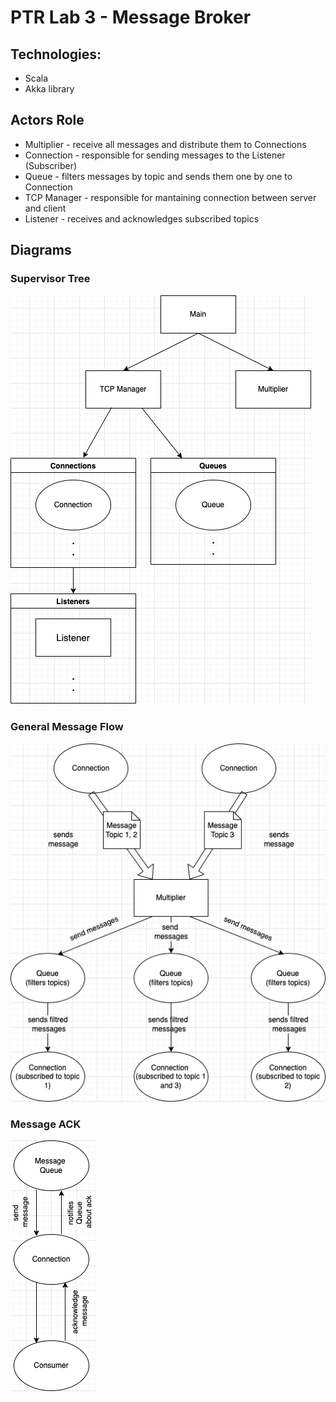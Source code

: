 # PTR Lab 3 - Message Broker

## Technologies:
- Scala
- Akka library

## Actors Role
- Multiplier - receive all messages and distribute them to Connections
- Connection - responsible for sending messages to the  Listener (Subscriber)
- Queue - filters messages by topic and sends them one by one to Connection
- TCP Manager - responsible for mantaining connection between server and client
- Listener - receives and acknowledges subscribed topics
## Diagrams
### Supervisor Tree
![supervisor-tree](/docs/images/SupervisorTree.png)

### General Message Flow
![general-MF](/docs/images/GeneralMessageFlow.png)

### Message ACK
![message-ack](/docs/images/MessageFlow(ACK).png)